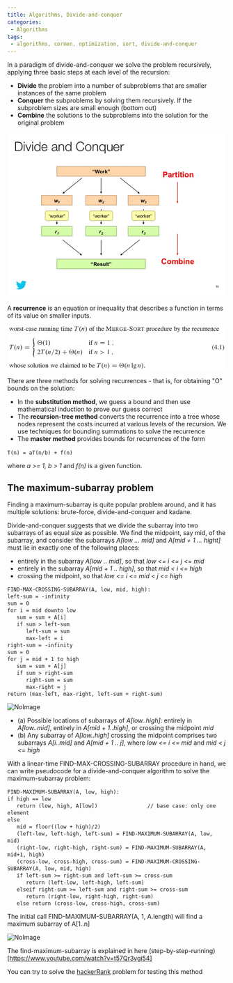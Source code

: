 ```yaml
---
title: Algorithms, Divide-and-conquer
categories:
 - Algorithms
tags:
 - algorithms, cormen, optimization, sort, divide-and-conquer
---
```

In a paradigm of divide-and-conquer we solve the problem recursively, applying three basic steps at each level of the recursion:

- **Divide** the problem into a number of subproblems that are smaller instances of the same problem
- **Conquer** the subproblems by solving them recursively. If the subproblem sizes are small enough (bottom out)
- **Combine** the solutions to the subproblems into the solution for the original problem

![NoImage](/assets/images/cormenAlgorithms/divideAndConquer.jpg)

A **recurrence** is an equation or inequality that describes a function in terms of its value on smaller inputs. 

![NoImage](/assets/images/cormenAlgorithms/mergeSortRecurrence.jpg)

There are three methods for solving recurrences - that is, for obtaining "O" bounds on the solution:
- In the **substitution method**, we guess a bound and then use mathematical induction to prove our guess correct
- The **recursion-tree method** converts the recurrence into a tree whose nodes represent the costs incurred at various levels of the recursion. We use techniques for bounding summations to solve the recurrence
- The **master method** provides bounds for recurrences of the form

```T(n) = aT(n/b) + f(n)```

where *a >= 1, b > 1* and *f(n)* is a given function. 


## The maximum-subarray problem

Finding a maximum-subarray is quite popular problem around, and it has multiple solutions: brute-force, divide-and-conquer and kadane.

Divide-and-conquer suggests that we divide the subarray into two subarrays of as equal size as possible. We find the midpoint, say mid, of the subarray, and consider the subarrays *A[low ... mid]* and *A[mid + 1 ... hight]* must lie in exactly one of the following places:
- entirely in the subarray *A[low .. mid]*, so that *low <= i <= j <= mid*
- entirely in the subarray *A[mid + 1 .. high]*, so that *mid < i <= high*
- crossing the midpoint, so that *low <= i <= mid < j <= high*

```
FIND-MAX-CROSSING-SUBARRAY(A, low, mid, high):
left-sum = -infinity
sum = 0
for i = mid downto low
   sum = sum + A[i]
   if sum > left-sum
      left-sum = sum
      max-left = i
right-sum = -infinity
sum = 0
for j = mid + 1 to high
   sum = sum + A[j]
   if sum > right-sum
      right-sum = sum
      max-right = j
return (max-left, max-right, left-sum + right-sum)
```

![NoImage](/assets/images/cormenAlgorithms/cormen_fig_4_4.jpg)

- (a) Possible locations of subarrays of *A[low..high]*: entirely in *A[low..mid]*, entirely in *A[mid + 1..high]*, or crossing the midpoint *mid*
- (b) Any subarray of *A[low..high]* crossing the midpoint comprises two subarrays *A[i..mid]* and *A[mid + 1 .. j]*, where *low <= i <= mid* and *mid < j <= high*


With a linear-time FIND-MAX-CROSSING-SUBARRAY procedure in hand, we can write pseudocode for a divide-and-conquer algorithm to solve the maximum-subarray problem:

```
FIND-MAXIMUM-SUBARRAY(A, low, high):
if high == low
   return (low, high, A[low])                // base case: only one element
else
   mid = floor((low + high)/2)
   (left-low, left-high, left-sum) = FIND-MAXIMUM-SUBARRAY(A, low, mid)
   (right-low, right-high, right-sum) = FIND-MAXIMUM-SUBARRAY(A, mid+1, high)
   (cross-low, cross-high, cross-sum) = FIND-MAXIMUM-CROSSING-SUBARRAY(A, low, mid, high)
   if left-sum >= right-sum and left-sum >= cross-sum
      return (left-low, left-high, left-sum)
   elseif right-sum >= left-sum and right-sum >= cross-sum
      return (right-low, right-high, right-sum)
   else return (cross-low, cross-high, cross-sum)
```

The initial call FIND-MAXIMUM-SUBARRAY(A, 1, A.length) will find a maximum subarray of A[1..n]

![NoImage](/assets/images/cormenAlgorithms/findMaximumSubarray.jpg)

The find-maximum-subarray is explained in here (step-by-step-running)[https://www.youtube.com/watch?v=t57Qr3vgi54]

You can try to solve the [hackerRank](https://www.hackerrank.com/challenges/maxsubarray/problem) problem for testing this method








